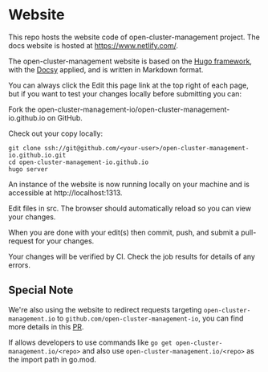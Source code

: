 # Website

This repo hosts the website code of open-cluster-management project. The docs website is hosted at https://www.netlify.com/.

The open-cluster-management website is based on the [Hugo framework](https://github.com/gohugoio/hugo), with the [Docsy](https://www.docsy.dev/) applied, and is written in Markdown format.

You can always click the Edit this page link at the top right of each page, but if you want to test your changes locally before submitting you can:

Fork the open-cluster-management-io/open-cluster-management-io.github.io on GitHub.

Check out your copy locally:

```
git clone ssh://git@github.com/<your-user>/open-cluster-management-io.github.io.git
cd open-cluster-management-io.github.io
hugo server
```

An instance of the website is now running locally on your machine and is accessible at http://localhost:1313.

Edit files in src. The browser should automatically reload so you can view your changes.

When you are done with your edit(s) then commit, push, and submit a pull-request for your changes.

Your changes will be verified by CI. Check the job results for details of any errors.

## Special Note

We're also using the website to redirect requests targeting `open-cluster-management.io` to `github.com/open-cluster-management-io`, you can find more details in this [PR](https://github.com/open-cluster-management-io/open-cluster-management-io.github.io/pull/430).

If allows developers to use commands like `go get open-cluster-management.io/<repo>` and also use `open-cluster-management.io/<repo>` as the import path in go.mod.
